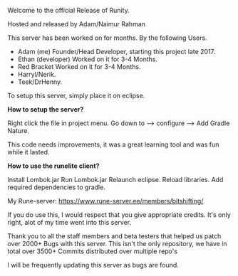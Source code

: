 Welcome to the official Release of Runity.

Hosted and released by Adam/Naimur Rahman

This server has been worked on for months.
By the following Users.

- Adam (me) Founder/Head Developer, starting this project late 2017.
- Ethan (developer) Worked on it for 3-4 Months.
- Red Bracket Worked on it for 3-4 Months.
- Harryl/Nerik.
- Teek/DrHenny.


To setup this server, simply place it on eclipse.

<b>How to setup the server?</b>

Right click the file in project menu.
Go down to --> configure --> Add Gradle Nature.

This code needs improvements, it was a great learning tool and was fun while it lasted.


<b>How to use the runelite client?</b>

Install Lombok.jar
Run Lombok.jar
Relaunch eclipse.
Reload libraries.
Add required dependencies to gradle.

My Rune-server: https://www.rune-server.ee/members/bitshifting/

If you do use this, I would respect that you give appropriate credits.
It's only right, alot of my time went into this server.

Thank you to all the staff members and beta testers that helped us patch over 2000+ Bugs with this server.
This isn't the only repository, we have in total over 3500+ Commits distributed over multiple repo's



I will be frequently updating this server as bugs are found.
